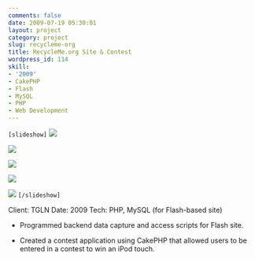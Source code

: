 ```yaml
---
comments: false
date: 2009-07-19 05:30:01
layout: project
category: project
slug: recycleme-org
title: RecycleMe.org Site & Contest
wordpress_id: 114
skill:
- '2009'
- CakePHP
- Flash
- MySQL
- PHP
- Web Development
---
```


`[slideshow]`
![](http://ruten.ca/wp-content/uploads/2012/03/recycle-cropped1.jpg)

![](http://ruten.ca/wp-content/uploads/2012/03/recycle-cropped2.jpg)

![](http://ruten.ca/wp-content/uploads/2012/03/recycle-cropped3.jpg)

![](http://ruten.ca/wp-content/uploads/2012/03/contest1.jpg)

![](http://ruten.ca/wp-content/uploads/2012/03/contest2.jpg)
`[/slideshow]`

Client: TGLN
Date: 2009
Tech: PHP, MySQL (for Flash-based site)



	
  * Programmed backend data capture and access scripts for Flash site.

	
  * Created a contest application using CakePHP that allowed users to be entered in a contest to win an iPod touch.


